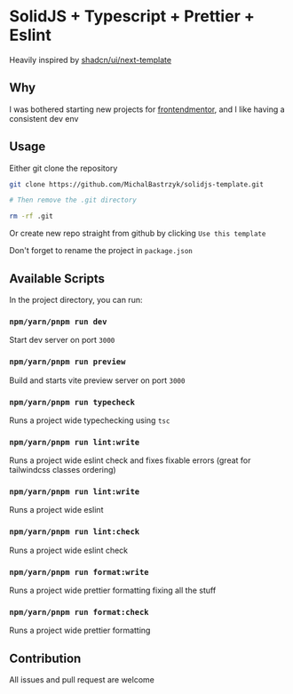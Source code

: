 # SolidJS + Typescript + Prettier + Eslint

Heavily inspired by [shadcn/ui/next-template](https://github.com/shadcn/next-template)

## Why

I was bothered starting new projects for [frontendmentor](https://frontendmentor.io), and I like having a consistent dev env

## Usage

Either git clone the repository

```sh
git clone https://github.com/MichalBastrzyk/solidjs-template.git

# Then remove the .git directory

rm -rf .git
```

Or create new repo straight from github by clicking `Use this template`

Don't forget to rename the project in `package.json`

## Available Scripts

In the project directory, you can run:

### `npm/yarn/pnpm run dev`

Start dev server on port `3000`

### `npm/yarn/pnpm run preview`

Build and starts vite preview server on port `3000`

### `npm/yarn/pnpm run typecheck`

Runs a project wide typechecking using `tsc`

### `npm/yarn/pnpm run lint:write`

Runs a project wide eslint check and fixes fixable errors (great for tailwindcss classes ordering)

### `npm/yarn/pnpm run lint:write`

Runs a project wide eslint
### `npm/yarn/pnpm run lint:check`

Runs a project wide eslint check


### `npm/yarn/pnpm run format:write`

Runs a project wide prettier formatting fixing all the stuff

### `npm/yarn/pnpm run format:check`

Runs a project wide prettier formatting

## Contribution

All issues and pull request are welcome
